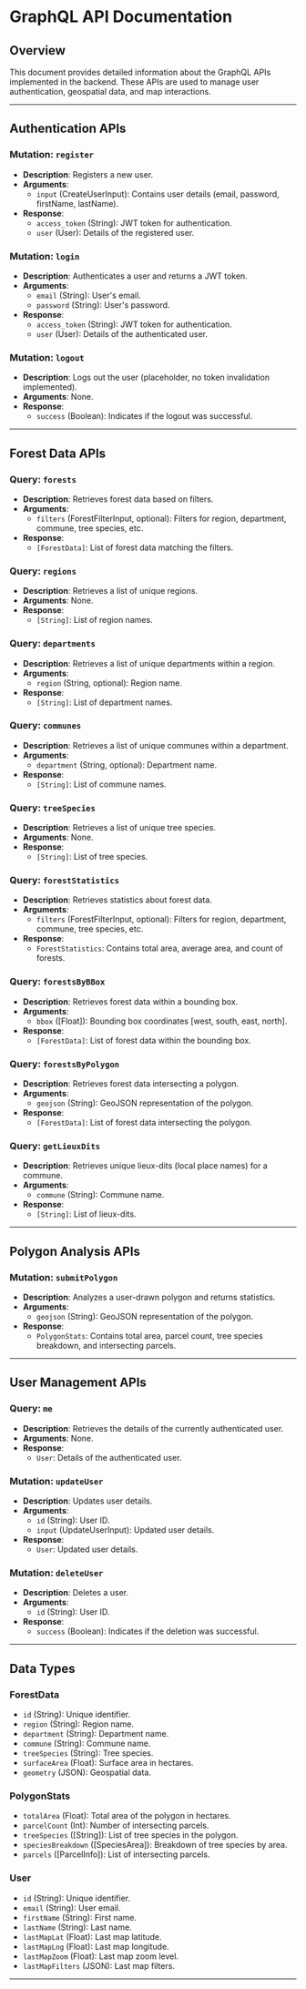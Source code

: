 # GraphQL API Documentation

## Overview
This document provides detailed information about the GraphQL APIs implemented in the backend. These APIs are used to manage user authentication, geospatial data, and map interactions.

---

## Authentication APIs

### **Mutation: `register`**
- **Description**: Registers a new user.
- **Arguments**:
  - `input` (CreateUserInput): Contains user details (email, password, firstName, lastName).
- **Response**:
  - `access_token` (String): JWT token for authentication.
  - `user` (User): Details of the registered user.

### **Mutation: `login`**
- **Description**: Authenticates a user and returns a JWT token.
- **Arguments**:
  - `email` (String): User's email.
  - `password` (String): User's password.
- **Response**:
  - `access_token` (String): JWT token for authentication.
  - `user` (User): Details of the authenticated user.

### **Mutation: `logout`**
- **Description**: Logs out the user (placeholder, no token invalidation implemented).
- **Arguments**: None.
- **Response**:
  - `success` (Boolean): Indicates if the logout was successful.

---

## Forest Data APIs

### **Query: `forests`**
- **Description**: Retrieves forest data based on filters.
- **Arguments**:
  - `filters` (ForestFilterInput, optional): Filters for region, department, commune, tree species, etc.
- **Response**:
  - `[ForestData]`: List of forest data matching the filters.

### **Query: `regions`**
- **Description**: Retrieves a list of unique regions.
- **Arguments**: None.
- **Response**:
  - `[String]`: List of region names.

### **Query: `departments`**
- **Description**: Retrieves a list of unique departments within a region.
- **Arguments**:
  - `region` (String, optional): Region name.
- **Response**:
  - `[String]`: List of department names.

### **Query: `communes`**
- **Description**: Retrieves a list of unique communes within a department.
- **Arguments**:
  - `department` (String, optional): Department name.
- **Response**:
  - `[String]`: List of commune names.

### **Query: `treeSpecies`**
- **Description**: Retrieves a list of unique tree species.
- **Arguments**: None.
- **Response**:
  - `[String]`: List of tree species.

### **Query: `forestStatistics`**
- **Description**: Retrieves statistics about forest data.
- **Arguments**:
  - `filters` (ForestFilterInput, optional): Filters for region, department, commune, tree species, etc.
- **Response**:
  - `ForestStatistics`: Contains total area, average area, and count of forests.

### **Query: `forestsByBBox`**
- **Description**: Retrieves forest data within a bounding box.
- **Arguments**:
  - `bbox` ([Float]): Bounding box coordinates [west, south, east, north].
- **Response**:
  - `[ForestData]`: List of forest data within the bounding box.

### **Query: `forestsByPolygon`**
- **Description**: Retrieves forest data intersecting a polygon.
- **Arguments**:
  - `geojson` (String): GeoJSON representation of the polygon.
- **Response**:
  - `[ForestData]`: List of forest data intersecting the polygon.

### **Query: `getLieuxDits`**
- **Description**: Retrieves unique lieux-dits (local place names) for a commune.
- **Arguments**:
  - `commune` (String): Commune name.
- **Response**:
  - `[String]`: List of lieux-dits.

---

## Polygon Analysis APIs

### **Mutation: `submitPolygon`**
- **Description**: Analyzes a user-drawn polygon and returns statistics.
- **Arguments**:
  - `geojson` (String): GeoJSON representation of the polygon.
- **Response**:
  - `PolygonStats`: Contains total area, parcel count, tree species breakdown, and intersecting parcels.

---

## User Management APIs

### **Query: `me`**
- **Description**: Retrieves the details of the currently authenticated user.
- **Arguments**: None.
- **Response**:
  - `User`: Details of the authenticated user.

### **Mutation: `updateUser`**
- **Description**: Updates user details.
- **Arguments**:
  - `id` (String): User ID.
  - `input` (UpdateUserInput): Updated user details.
- **Response**:
  - `User`: Updated user details.

### **Mutation: `deleteUser`**
- **Description**: Deletes a user.
- **Arguments**:
  - `id` (String): User ID.
- **Response**:
  - `success` (Boolean): Indicates if the deletion was successful.

---

## Data Types

### **ForestData**
- `id` (String): Unique identifier.
- `region` (String): Region name.
- `department` (String): Department name.
- `commune` (String): Commune name.
- `treeSpecies` (String): Tree species.
- `surfaceArea` (Float): Surface area in hectares.
- `geometry` (JSON): Geospatial data.

### **PolygonStats**
- `totalArea` (Float): Total area of the polygon in hectares.
- `parcelCount` (Int): Number of intersecting parcels.
- `treeSpecies` ([String]): List of tree species in the polygon.
- `speciesBreakdown` ([SpeciesArea]): Breakdown of tree species by area.
- `parcels` ([ParcelInfo]): List of intersecting parcels.

### **User**
- `id` (String): Unique identifier.
- `email` (String): User email.
- `firstName` (String): First name.
- `lastName` (String): Last name.
- `lastMapLat` (Float): Last map latitude.
- `lastMapLng` (Float): Last map longitude.
- `lastMapZoom` (Float): Last map zoom level.
- `lastMapFilters` (JSON): Last map filters.

---